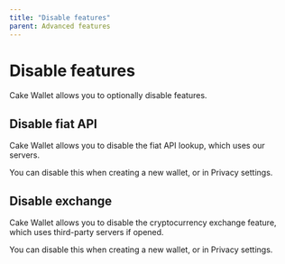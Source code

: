 ```yaml
---
title: "Disable features"
parent: Advanced features
---
```


# Disable features

Cake Wallet allows you to optionally disable features.

## Disable fiat API

Cake Wallet allows you to disable the fiat API lookup, which uses our servers.

You can disable this when creating a new wallet, or in Privacy settings.

## Disable exchange

Cake Wallet allows you to disable the cryptocurrency exchange feature, which uses third-party servers if opened.

You can disable this when creating a new wallet, or in Privacy settings.
